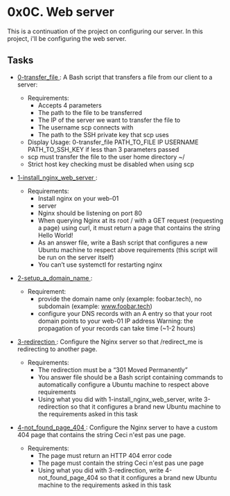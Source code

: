 # 0x0C. Web server
This is a continuation of the project on configuring our server. In this project, i'll be configuring the web server.

## Tasks
* [ 0-transfer_file ](./0-transfer_file): A Bash script that transfers a file from our client to a server:
    * Requirements:
        * Accepts 4 parameters
        * The path to the file to be transferred
        * The IP of the server we want to transfer the file to
        * The username scp connects with
        * The path to the SSH private key that scp uses
    * Display Usage: 0-transfer_file PATH_TO_FILE IP USERNAME PATH_TO_SSH_KEY if less than 3 parameters passed
    * scp must transfer the file to the user home directory ~/
    * Strict host key checking must be disabled when using scp

* [ 1-install_nginx_web_server ](./1-install_nginx_web_server):
    * Requirements:
        * Install nginx on your web-01
        * server
        * Nginx should be listening on port 80
        * When querying Nginx at its root / with a GET request (requesting a page) using curl, it must return a page that contains the string Hello World!
        * As an answer file, write a Bash script that configures a new Ubuntu machine to respect above requirements (this script will be run on the server itself)
        * You can’t use systemctl for restarting nginx

* [ 2-setup_a_domain_name ](./2-setup_a_domain_name):
    * Requirement:
        * provide the domain name only (example: foobar.tech), no subdomain (example: www.foobar.tech)
        * configure your DNS records with an A entry so that your root domain points to your web-01 IP address Warning: the propagation of your records can take time (~1-2 hours)

* [ 3-redirection ](./3-redirection): Configure the Nginx server so that /redirect_me is redirecting to another page.
    * Requirements:
        * The redirection must be a “301 Moved Permanently”
        * You answer file should be a Bash script containing commands to automatically configure a Ubuntu machine to respect above requirements
        * Using what you did with 1-install_nginx_web_server, write 3-redirection so that it configures a brand new Ubuntu machine to the requirements asked in this task

* [ 4-not_found_page_404 ](./4-not_found_page_404): Configure the Nginx server to have a custom 404 page that contains the string Ceci n'est pas une page.
    * Requirements:
        * The page must return an HTTP 404 error code
        * The page must contain the string Ceci n'est pas une page
        * Using what you did with 3-redirection, write 4-not_found_page_404 so that it configures a brand new Ubuntu machine to the requirements asked in this task
